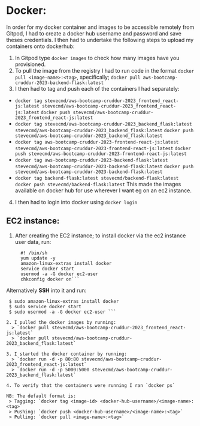 # Docker:
In order for my docker container and images to be accessible remotely from Gitpod,
I had to create a docker hub username and password and save theses credentials. I then
had to undertake the following steps to upload my containers onto dockerhub:
1. In Gitpod type `docker images` to check how many images have you provisioned.
2. To pull the image from the registry I had to run code in the format `docker pull <image-name>:<tag>`, specifically;  `docker pull aws-bootcamp-cruddur-2023-backend-flask:latest`
3. I then had to tag and push each of the containers I had separately:
- `docker tag stevecmd/aws-bootcamp-cruddur-2023_frontend_react-js:latest stevecmd/aws-bootcamp-cruddur-2023_frontend_react-js:latest`
   `docker push stevecmd/aws-bootcamp-cruddur-2023_frontend_react-js:latest`
- `docker tag stevecmd/aws-bootcamp-cruddur-2023_backend_flask:latest stevecmd/aws-bootcamp-cruddur-2023_backend_flask:latest`
   `docker push stevecmd/aws-bootcamp-cruddur-2023_backend_flask:latest`
- `docker tag aws-bootcamp-cruddur-2023-frontend-react-js:latest stevecmd/aws-bootcamp-cruddur-2023-frontend-react-js:latest`
    `docker push stevecmd/aws-bootcamp-cruddur-2023-frontend-react-js:latest`
- `docker tag aws-bootcamp-cruddur-2023-backend-flask:latest stevecmd/aws-bootcamp-cruddur-2023-backend-flask:latest`
    `docker push stevecmd/aws-bootcamp-cruddur-2023-backend-flask:latest`
- `docker tag backend-flask:latest stevecmd/backend-flask:latest`
    `docker push stevecmd/backend-flask:latest`
This made the images available on docker hub for use wherever I want eg on an ec2 instance.
4. I then had to login into docker using `docker login`

## EC2 instance:
1. After creating the EC2 instance; to install docker via the ec2 instance user data, run: 
      ```
        #! /bin/sh
        yum update -y
        amazon-linux-extras install docker
        service docker start
        usermod -a -G docker ec2-user
        chkconfig docker on```
  
  Alternatively **SSH** into it and run:
  ``` $ sudo yum update -y
   $ sudo amazon-linux-extras install docker
   $ sudo service docker start
   $ sudo usermod -a -G docker ec2-user ```

2. I pulled the docker images by running:
    > `docker pull stevecmd/aws-bootcamp-cruddur-2023_frontend_react-js:latest`
    > `docker pull stevecmd/aws-bootcamp-cruddur-2023_backend_flask:latest`

3. I started the docker container by running:
    > `docker run -d -p 80:80 stevecmd/aws-bootcamp-cruddur-2023_frontend_react-js:latest`
    > `docker run -d -p 5000:5000 stevecmd/aws-bootcamp-cruddur-2023_backend_flask:latest`

4. To verify that the containers were running I ran `docker ps`

NB: The default format is: 
   > Tagging: `docker tag <image-id> <docker-hub-username>/<image-name>:<tag>`
   > Pushing: `docker push <docker-hub-username>/<image-name>:<tag>`
   > Pulling: `docker pull <image-name>:<tag>`